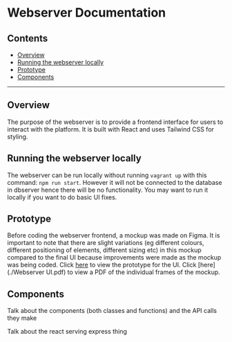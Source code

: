 # Webserver Documentation

## Contents
- [Overview](#overview)
- [Running the webserver locally](#running-the-webserver-locally)
- [Prototype](#prototype)
- [Components](#components)

---

## Overview
The purpose of the webserver is to provide a frontend interface for users to interact with the platform. It is built with React and uses Tailwind CSS for styling. 

## Running the webserver locally
The webserver can be run locally without running `vagrant up` with this command: `npm run start`. However it will not be connected to the database in dbserver hence there will be no functionality. You may want to run it locally if you want to do basic UI fixes.

## Prototype
Before coding the webserver frontend, a mockup was made on Figma. It is important to note that there are slight variations (eg different colours, different positioning of elements, different sizing etc) in this mockup compared to the final UI because improvements were made as the mockup was being coded. Click [here](https://www.figma.com/proto/dCuyr7IzSFl7IAJ5QDOpDg/349-Assignment-1?node-id=29%3A1382&scaling=scale-down&page-id=0%3A1&starting-point-node-id=29%3A923&show-proto-sidebar=1) to view the prototype for the UI. Click [here](./Webserver UI.pdf) to view a PDF of the individual frames of the mockup.

## Components
Talk about the components (both classes and functions) and the API calls they make

Talk about the react serving express thing
